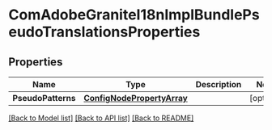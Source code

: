 # ComAdobeGraniteI18nImplBundlePseudoTranslationsProperties

## Properties
Name | Type | Description | Notes
------------ | ------------- | ------------- | -------------
**PseudoPatterns** | [**ConfigNodePropertyArray**](configNodePropertyArray.md) |  | [optional] 

[[Back to Model list]](../README.md#documentation-for-models) [[Back to API list]](../README.md#documentation-for-api-endpoints) [[Back to README]](../README.md)


